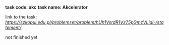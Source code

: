 **task code: akc**
**task name: Akcelerator**

link to the task: *https://szkopul.edu.pl/problemset/problem/hUh1VsrdR1Vz75pGmzVLidI-/statement/*

not finished yet